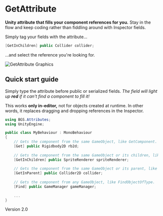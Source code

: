 # GetAttribute
**Unity attribute that fills your component references for you.**
Stay in the flow and keep coding rather than fiddling around with Inspector fields.

Simply tag your fields with the attribute...

```c#
[GetInChildren] public Collider collider;
```

...and select the reference you're looking for.

![GetAttribute Graphics](https://user-images.githubusercontent.com/38191432/127414944-9ce09f7d-3aa0-4d1f-adca-2ee5062d92ae.png)

## Quick start guide
Simply type the attribute before public or serialized fields. _The field will light up **red** if it can't find a component to fill it!_

This works **only in-editor,** not for objects created at runtime. In other words, it replaces dragging and dropping references in the Inspector.

```c#
using BGS.Attributes;
using UnityEngine;

public class MyBehaviour : MonoBehaviour
{
    // Gets the component from the same GameObject, like GetComponent.
    [Get] public Rigidbody2D rb2d;
    
    // Gets the component from the same GameObject or its children, like GetComponentInChildren.
    [GetInChildren] public SpriteRenderer spriteRenderer;
    
    // Gets the component from the same GameObject or its parent, like GetComponentInParent.
    [GetInParent] public Collider2D collider;
    
    // Gets the component from any GameObject, like FindObjectOfType.
    [Find] public GameManager gameManager;
    
    ...
}
```

Version 2.0
